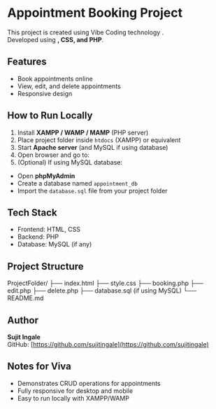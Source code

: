 # Appointment Booking Project

This project is created using Vibe Coding technology .   
Developed using **, CSS, and PHP**.

## Features
- Book appointments online
- View, edit, and delete appointments
- Responsive design

## How to Run Locally
1. Install **XAMPP / WAMP / MAMP** (PHP server)
2. Place project folder inside `htdocs` (XAMPP) or equivalent
3. Start **Apache server** (and MySQL if using database)
4. Open browser and go to:
5. (Optional) If using MySQL database:
- Open **phpMyAdmin**
- Create a database named `appointment_db`
- Import the `database.sql` file from your project folder

## Tech Stack
- Frontend: HTML, CSS
- Backend: PHP
- Database: MySQL (if any)

## Project Structure
ProjectFolder/
├── index.html
├── style.css
├── booking.php
├── edit.php
├── delete.php
├── database.sql (if using MySQL)
└── README.md

## Author
**Sujit Ingale**  
GitHub: [https://github.com/sujitingale](https://github.com/sujitingale)

## Notes for Viva
- Demonstrates CRUD operations for appointments
- Fully responsive for desktop and mobile
- Easy to run locally with XAMPP/WAMP


